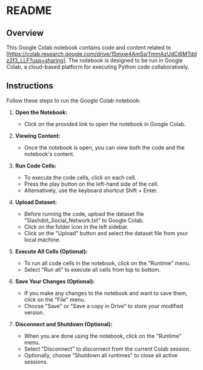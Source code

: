 # README

## Overview

This Google Colab notebook contains code and content related to [https://colab.research.google.com/drive/15mxw4AmSsrTmmAzUdCi6MTddz2f3_LLF?usp=sharing]. The notebook is designed to be run in Google Colab, a cloud-based platform for executing Python code collaboratively.

## Instructions

Follow these steps to run the Google Colab notebook:

1. **Open the Notebook:**
   - Click on the provided link to open the notebook in Google Colab.

2. **Viewing Content:**
   - Once the notebook is open, you can view both the code and the notebook's content.

3. **Run Code Cells:**
   - To execute the code cells, click on each cell.
   - Press the play button on the left-hand side of the cell.
   - Alternatively, use the keyboard shortcut Shift + Enter.

4. **Upload Dataset:**
   - Before running the code, upload the dataset file "Slashdot_Social_Network.txt" to Google Colab.
   - Click on the folder icon in the left sidebar.
   - Click on the "Upload" button and select the dataset file from your local machine.

5. **Execute All Cells (Optional):**
   - To run all code cells in the notebook, click on the "Runtime" menu.
   - Select "Run all" to execute all cells from top to bottom.

6. **Save Your Changes (Optional):**
   - If you make any changes to the notebook and want to save them, click on the "File" menu.
   - Choose "Save" or "Save a copy in Drive" to store your modified version.

7. **Disconnect and Shutdown (Optional):**
   - When you are done using the notebook, click on the "Runtime" menu.
   - Select "Disconnect" to disconnect from the current Colab session.
   - Optionally, choose "Shutdown all runtimes" to close all active sessions.
